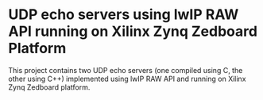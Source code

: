 # UDP echo servers using lwIP RAW API running on Xilinx Zynq Zedboard Platform
This project contains two UDP echo servers (one compiled using C, the other using C++)
implemented using lwIP RAW API and running on Xilinx Zynq Zedboard platform.
